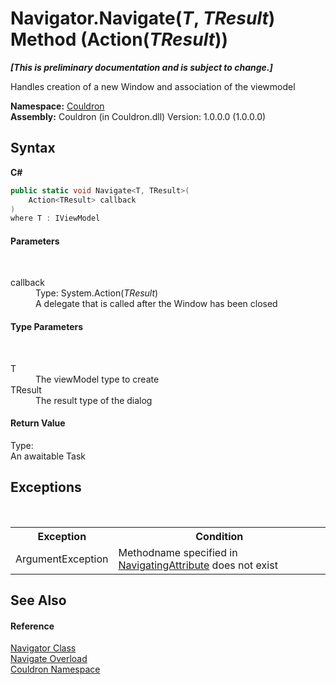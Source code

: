 # Navigator.Navigate(*T*, *TResult*) Method (Action(*TResult*))
 _**\[This is preliminary documentation and is subject to change.\]**_

Handles creation of a new Window and association of the viewmodel

**Namespace:**&nbsp;<a href="N_Couldron">Couldron</a><br />**Assembly:**&nbsp;Couldron (in Couldron.dll) Version: 1.0.0.0 (1.0.0.0)

## Syntax

**C#**<br />
``` C#
public static void Navigate<T, TResult>(
	Action<TResult> callback
)
where T : IViewModel

```


#### Parameters
&nbsp;<dl><dt>callback</dt><dd>Type: System.Action(*TResult*)<br />A delegate that is called after the Window has been closed</dd></dl>

#### Type Parameters
&nbsp;<dl><dt>T</dt><dd>The viewModel type to create</dd><dt>TResult</dt><dd>The result type of the dialog</dd></dl>

#### Return Value
Type: <br />An awaitable Task

## Exceptions
&nbsp;<table><tr><th>Exception</th><th>Condition</th></tr><tr><td>ArgumentException</td><td>Methodname specified in <a href="T_Couldron_ViewModels_NavigatingAttribute">NavigatingAttribute</a> does not exist</td></tr></table>

## See Also


#### Reference
<a href="T_Couldron_Navigator">Navigator Class</a><br /><a href="Overload_Couldron_Navigator_Navigate">Navigate Overload</a><br /><a href="N_Couldron">Couldron Namespace</a><br />